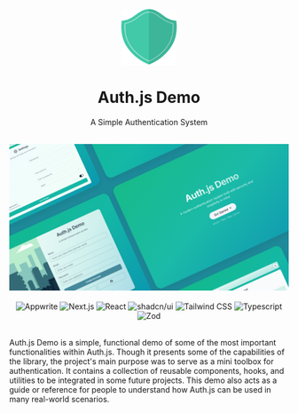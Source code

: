 <!-- markdownlint-disable MD033 -->
<!-- markdownlint-disable MD041 -->
<div align="center">
  <img src="app/icon.svg" alt="Auth.js Demo Logo" width="100" height="100" />
  <h1 align="center">Auth.js Demo</h1>
  <p align="center">A Simple Authentication System</p>
</div>

<div align="center">
  <br />
  <img src="public/website-preview.png" alt="Auth.js Demo" />
  <br /><br />
  <div>
    <img
      alt="Appwrite"
      src="https://img.shields.io/badge/Auth.js-%238D5A9E?logo=nextdns"
    />
    <img
      alt="Next.js"
      src="https://img.shields.io/badge/Next.js-%23000000?logo=nextdotjs&logoColor=white"
    />
    <img
      alt="React"
      src="https://img.shields.io/badge/React-%230088CC?logo=react&logoColor=white"
    />
    <img
      alt="shadcn/ui"
      src="https://img.shields.io/badge/shadcn%2Fui-%23000000?logo=shadcnui&logoColor=white"
    />
    <img
      alt="Tailwind CSS"
      src="https://img.shields.io/badge/Tailwind%20CSS-%2306B6D4?logo=tailwindcss&logoColor=white"
    />
    <img
      alt="Typescript"
      src="https://img.shields.io/badge/Typescript-%233178C6?logo=typescript&logoColor=white"
    />
    <img
      alt="Zod"
      src="https://img.shields.io/badge/Zod-%233E67B1?logo=zod&logoColor=white"
    />
  </div>
</div>
<br />

Auth.js Demo is a simple, functional demo of some of the most important functionalities within Auth.js. Though it presents some of the capabilities of the library, the project's main purpose was to serve as a mini toolbox for authentication. It contains a collection of reusable components, hooks, and utilities to be integrated in some future projects. This demo also acts as a guide or reference for people to understand how Auth.js can be used in many real-world scenarios.
